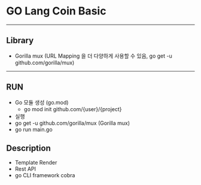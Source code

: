 # GO Lang Coin Basic
- - - 
## Library
- Gorilla mux (URL Mapping 을 더 다양하게 사용할 수 있음, go get -u github.com/gorilla/mux)
- - -
## RUN
- Go 모듈 생성 (go.mod)
    - go mod init github.com/{user}/{project}
- 실행
- go get -u github.com/gorilla/mux (Gorilla mux)
- go run main.go


## Description
- Template Render
- Rest API
- go CLI framework cobra